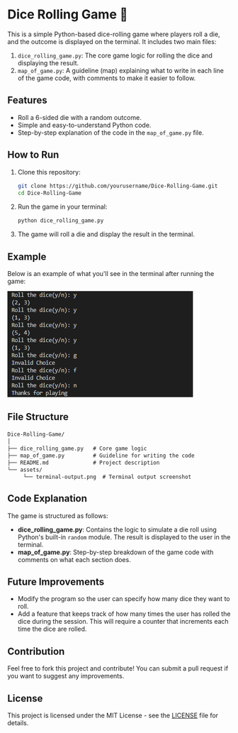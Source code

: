 # Dice Rolling Game 🎲

This is a simple Python-based dice-rolling game where players roll a die, and the outcome is displayed on the terminal. It includes two main files:

1. `dice_rolling_game.py`: The core game logic for rolling the dice and displaying the result.
2. `map_of_game.py`: A guideline (map) explaining what to write in each line of the game code, with comments to make it easier to follow.

## Features
- Roll a 6-sided die with a random outcome.
- Simple and easy-to-understand Python code.
- Step-by-step explanation of the code in the `map_of_game.py` file.
  
## How to Run

1. Clone this repository:

   ```bash
   git clone https://github.com/yourusername/Dice-Rolling-Game.git
   cd Dice-Rolling-Game
   ```

2. Run the game in your terminal:

   ```bash
   python dice_rolling_game.py
   ```

3. The game will roll a die and display the result in the terminal.

## Example

Below is an example of what you'll see in the terminal after running the game:

![Dice Rolling Game Terminal Output](assets/terminal-output.png)

## File Structure

```
Dice-Rolling-Game/
│
├── dice_rolling_game.py   # Core game logic
├── map_of_game.py         # Guideline for writing the code
├── README.md              # Project description
└── assets/
     └── terminal-output.png  # Terminal output screenshot
```

## Code Explanation

The game is structured as follows:

- **dice_rolling_game.py**: Contains the logic to simulate a die roll using Python's built-in `random` module. The result is displayed to the user in the terminal.
- **map_of_game.py**: Step-by-step breakdown of the game code with comments on what each section does.

## Future Improvements
- Modify the program so the user can specify how many dice they want to roll. 
- Add a feature that keeps track of how many times the user has rolled the dice during the session. This will require a counter that increments each time the dice are rolled.

## Contribution
Feel free to fork this project and contribute! You can submit a pull request if you want to suggest any improvements.

## License
This project is licensed under the MIT License - see the [LICENSE](LICENSE) file for details.
